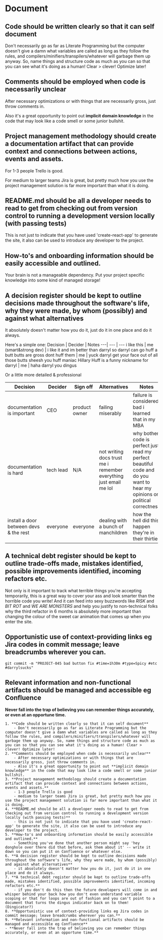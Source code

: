 # Document

## Code should be written clearly so that it can self document

Don't necessarily go as far as Literate Programming but the computer doesn't give a damn what variables are called as long as they follow the rules, and compilers/minifiers/transpilers/whatever will garbage them up anyway. So, name things and structure code as much as you can so that you can see what it's doing as a human! Clear > clever! Optimize later!

## Comments should be employed when code is necessarily unclear

After necessary optimizations or with things that are necessarily gross, just throw comments in.

Also it's a great opportunity to point out **implicit domain knowledge** in the code that may look like a code smell or some junior bullshit.


## Project management methodology should create a documentation artifact that can provide context and connections between actions, events and assets.

For 1-3 people Trello is good.

For medium to larger teams Jira is great, but pretty much how you use the project management solution is far more important than what it is doing.

## README.md should be all a developer needs to read to get from checking out from version control to running a development version locally (with passing tests)

This is not just to indicate that you have used 'create-react-app' to generate the site, it also can be used to introduce any developer to the project.

## How-to's and onboarding information should be easily accessible and outlined.

Your brain is not a manageable dependency. Put your project specific knowledge into some kind of managed storage! 

## A decision register should be kept to outline decisions made throughout the software's life, why they were made, by whom (possibly) and against what alternatives

It absolutely doesn't matter how you do it, just do it in one place and do it always.

Here's a simple one:
Decision | Decider | Notes 
---| --- | ---
i like this | me (smart&strong dev) | i like it and im better than darryl so darryl can go huff a butt
butts are gross dont huff them | me | yuck darryl get your face out of all those butts sheesh you huff maniac
Hillary Huff is a funny nickname for darryl | me | haha darryl you dingus

Or a little more detailed & professional

Decision | Decider | Sign off | Alternatives | Notes
--- | --- | --- | --- | ---
documentation is important | CEO | product owner | failing miserably | failure is considered bad i learned that in my MBA
documentation is hard | tech lead | N/A | not writing docs trust me i remember everything just email me lol | why bother code is perfect just read my perfect beautiful code and do you want to hear my opinions on political correctness 
install a door between devs & the rest | everyone | everyone | dealing with a bunch of manchildren | how the hell did this happen they're in their thirties

## A technical debt register should be kept to outline trade-offs made, mistakes identified, possible improvements identified, incoming refactors etc.

Not only is it important to track what terrible things you're accepting temporarily, this is a great way to cover your ass and look smarter than the horrible code you write! And it can feed into sexy buzzwords like *RISK* and *BIT ROT* and *WE ARE MONSTERS* and help you justify to non-technical folks why the third refactor in 6 months is absolutely more important than changing the colour of the sweet car animation that comes up when you enter the site.

## Opportunistic use of context-providing links eg Jira codes in commit message; leave breadcrumbs wherever you can.

```
git commit -m "PROJECT-045 bad button fix #time=1h30m #type=Spicy #etc #darrylsucks"
```

## Relevant information and non-functional artifacts should be managed and accessible eg Confluence

**Never fall into the trap of believing you can remember things accurately, or even at an opportune time.**


    1. **Code should be written clearly so that it can self document**
        - Don't necessarily go as far as Literate Programming but the computer doesn't give a damn what variables are called as long as they follow the rules, and compilers/minifiers/transpilers/whatever will garbage them up anyway. So, name things and structure code as much as you can so that you can see what it's doing as a human! Clear > clever! Optimize later!
    2. **Comments should be employed when code is necessarily unclear**
        - After necessary optimizations or with things that are necessarily gross, just throw comments in.
        - Also it's a great opportunity to point out **implicit domain knowledge** in the code that may look like a code smell or some junior bullshit.
    3. **Project management methodology should create a documentation artifact that can provide context and connections between actions, events and assets.**
        - 1-3 people Trello is good
        - medium to larger teams Jira is great, but pretty much how you use the project management solution is far more important than what it is doing.
    4. **README.md should be all a developer needs to read to get from checking out from version control to running a development version locally (with passing tests)**
        - this is not just to indicate that you have used 'create-react-app' to generate the site, it also can be used to introduce any developer to the project.
    5. **How-to's and onboarding information should be easily accessible and outlined.**
        - Something you've done that another person might say 'hey donghole over there did that before, ask them about it' -- write it down so you can put it on Confluence or whatever else. 
    6. **A decision register should be kept to outline decisions made throughout the software's life, why they were made, by whom (possibly) and against what alternatives**
        - it absolutely doesn't matter how you do it, just do it in one place and do it always.
    7. **A technical debt register should be kept to outline trade-offs made, mistakes identified, possible improvements identified, incoming refactors etc.**
        - if you don't do this then the future developers will come in and whisper behind your back how you don't even understand variable scoping or that for loops are out of fashion and you can't point to a document that turns the dingus indicator back on to them! (Dingicator?)
    8. **Opportunistic use of context-providing links eg Jira codes in commit message; leave breadcrumbs wherever you can.**
    9. **Relevant information and non-functional artifacts should be managed and accessible eg Confluence**
    - **Never fall into the trap of believing you can remember things accurately, or even at an opportune time.**
